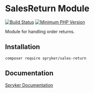 # SalesReturn Module
[![Build Status](https://travis-ci.org/spryker/sales-return.svg)](https://travis-ci.org/spryker/sales-return)
[![Minimum PHP Version](https://img.shields.io/badge/php-%3E%3D%207.3-8892BF.svg)](https://php.net/)

Module for handling order returns.

## Installation

```
composer require spryker/sales-return
```

## Documentation

[Spryker Documentation](https://documentation.spryker.com/module_guide/overview.htm)
